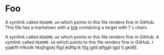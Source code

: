 # Foo

A symlink called `README.md` which points to this file renders fine in GitHub. This file has a markdown with a [link](%%%%%%%) containing a target with 7 `%` chars.

A symlink called `README.md` which points to this file renders fine in GitHub.
A symlink called `README.md` which points to this file renders fine in GitHub.
t yjajkfh hfksdk hksjhgjskj  lfjgl jkdflg lk fjlg jgfd jdfjgjd lgjd fj gkdfjl.

